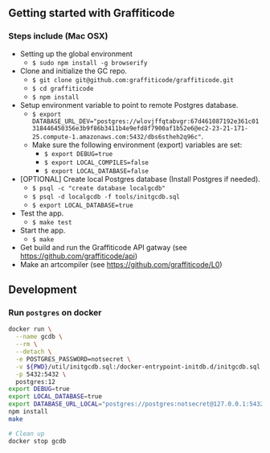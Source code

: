 ## Getting started with Graffiticode

### Steps include (Mac OSX)

* Setting up the global environment
  * `$ sudo npm install -g browserify`
* Clone and initialize the GC repo.
  * `$ git clone git@github.com:graffiticode/graffiticode.git`
  * `$ cd graffiticode`
  * `$ npm install`
* Setup environment variable to point to remote Postgres database.
  * `$ export DATABASE_URL_DEV="postgres://wlovjffqtabvgr:67d461087192e361c01318446450356e3b9f86b3411b4e9efd8f7900af1b52e6@ec2-23-21-171-25.compute-1.amazonaws.com:5432/dbs6stheh2q96c"`.
  * Make sure the following environment (export) variables are set:
    * `$ export DEBUG=true`
    * `$ export LOCAL_COMPILES=false`
    * `$ export LOCAL_DATABASE=false`
* [OPTIONAL] Create local Postgres database (Install Postgres if needed).
  * `$ psql -c "create database localgcdb"`
  * `$ psql -d localgcdb -f tools/initgcdb.sql`
  * `$ export LOCAL_DATABASE=true`
* Test the app.
  * `$ make test`
* Start the app.
  * `$ make`
* Get build and run the Graffiticode API gatway (see https://github.com/graffiticode/api)
* Make an artcompiler (see https://github.com/graffiticode/L0)

## Development

### Run `postgres` on docker
```bash
docker run \
  --name gcdb \
  --rm \
  --detach \
  -e POSTGRES_PASSWORD=notsecret \
  -v ${PWD}/util/initgcdb.sql:/docker-entrypoint-initdb.d/initgcdb.sql \
  -p 5432:5432 \
  postgres:12
export DEBUG=true
export LOCAL_DATABASE=true
export DATABASE_URL_LOCAL="postgres://postgres:notsecret@127.0.0.1:5432/postgres"
npm install
make

# Clean up
docker stop gcdb
```
